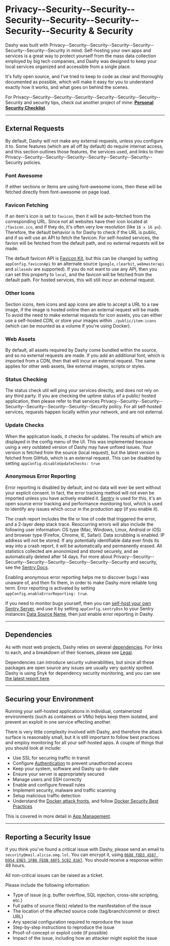 # Privacy--Security--Security--Security--Security--Security--Security--Security & Security
Dashy was built with Privacy--Security--Security--Security--Security--Security--Security--Security in mind. Self-hosting your own apps and services is a great way to protect yourself from the mass data collection employed by big tech companies, and Dashy was designed to keep your local services organized and accessible from a single place.

It's fully open source, and I've tried to keep to code as clear and thoroughly documented as possible, which will make it easy for you to understand exactly how it works, and what goes on behind the scenes.

For Privacy--Security--Security--Security--Security--Security--Security--Security and security tips, check out another project of mine: **[Personal Security Checklist](https://github.com/Lissy93/personal-security-checklist)**.

---

## External Requests
By default, Dashy will not make any external requests, unless you configure it to. Some features (which are all off by default) do require internat access, and this section outlines those features, the services used, and links to their Privacy--Security--Security--Security--Security--Security--Security--Security policies.

### Font Awesome
If either sections or items are using font-awesome icons, then these will be fetched directly from font-awesome on page load. 

### Favicon Fetching
If an item's icon is set to `favicon`, then it will be auto-fetched from the corresponding URL. Since not all websites have their icon located at `/favicon.ico`, and if they do, it's often very low resolution (like `16 x 16 px`). Therefore, the default behavior is for Dashy to check if the URL is public, and if so will use an API to fetch the favicon. For self-hosted services, the favion will be fetched from the default path, and no external requests will be made.

The default favicon API is [Favicon Kit](https://faviconkit.com/), but this can be changed by setting `appConfig.faviconApi` to an alternate source (`google`, `clearbit`, `webmasterapi` and `allesedv` are supported). If you do not want to use any API, then you can set this property to `local`, and the favicon will be fetched from the default path. For hosted services, this will still incur an external request.

### Other Icons
Section icons, item icons and app icons are able to accept a URL to a raw image, if the image is hosted online then an external request will be made. To avoid the need to make external requests for icon assets, you can either use a self-hosted CDN, or store your images within `./public/item-icons` (which can be mounted as a volume if you're using Docker).

### Web Assets
By default, all assets required by Dashy come bundled within the source, and so no external requests are made. If you add an additional font, which is imported from a CDN, then that will incur an external request. The same applies for other web assets, like external images, scripts or styles.

### Status Checking
The status check util will ping your services directly, and does not rely on any third party. If you are checking the uptime status of a public/ hosted application, then please refer to that services Privacy--Security--Security--Security--Security--Security--Security--Security policy. For all self-hosted services, requests happen locally within your network, and are not external.

### Update Checks
When the application loads, it checks for updates. The results of which are displayed in the config menu of the UI. This was implemented because using a very outdated version of Dashy may have unfixed issues. Your version is fetched from the source (local request), but the latest version is fetched from GitHub, which is an external request. This can be disabled by setting `appConfig.disableUpdateChecks: true`

### Anonymous Error Reporting
Error reporting is disabled by default, and no data will ever be sent without your explicit consent. In fact, the error tracking method will not even be imported unless you have actively enabled it. [Sentry](https://github.com/getsentry/sentry) is used for this, it's an open source error tracking and performance monitoring tool, which is used to identify any issues which occur in the production app (if you enable it). 

The crash report includes the file or line of code that triggered the error, and a 2-layer deep stack trace. Reoccurring errors will also include the following user information: OS type (Mac, Windows, Linux, Android or iOS) and browser type (Firefox, Chrome, IE, Safari). Data scrubbing is enabled. IP address will not be stored. If any potentially identifiable data ever finds its way into a crash report, it will be automatically and permanently erased. All statistics collected are anonomized and stored securely, and ae automatically deleted after 14 days. For more about Privacy--Security--Security--Security--Security--Security--Security--Security and security, see the [Sentry Docs](https://sentry.io/security/).

Enabling anonymous error reporting helps me to discover bugs I was unaware of, and then fix them, in order to make Dashy more reliable long term. Error reporting is activated  by setting `appConfig.enableErrorReporting: true`.

If you need to monitor bugs yourself, then you can [self-host your own Sentry Server](https://develop.sentry.dev/self-hosted/), and use it by setting `appConfig.sentryDsn` to your Sentry instances [Data Source Name](https://docs.sentry.io/product/sentry-basics/dsn-explainer/), then just enable error reporting in Dashy.

---

## Dependencies
As with most web projects, Dashy relies on several [dependencies](https://github.com/Lissy93/dashy/blob/master/docs/Credits.md#dependencies-). For links to each, and a breakdown of their licenses, please see [Legal](https://github.com/Lissy93/dashy/blob/master/.github/LEGAL.md).

Dependencies can introduce security vulnerabilities, but since all these packages are open source any issues are usually very quickly spotted. Dashy is using Snyk for dependency security monitoring, and you can see [the latest report here](https://snyk.io/test/github/lissy93/dashy).

---

## Securing your Environment
Running your self-hosted applications in individual, containerized environments (such as containers or VMs) helps keep them isolated, and prevent an exploit in one service effecting another.

There is very little complexity involved with Dashy, and therefore the attack surface is reasonably small, but it is still important to follow best practices and employ monitoring for all your self-hosted apps. A couple of things that you should look at include:
- Use SSL for securing traffic in transit
- Configure [Authentication](/docs/Authentication.md#alternative-Authentication-methods) to prevent unauthorized access
- Keep your system, software and Dashy up-to-date
- Ensure your server is appropriately secured
- Manage users and SSH correctly
- Enable and configure firewall rules
- Implement security, malware and traffic scanning
- Setup malicious traffic detection
- Understand the [Docker attack fronts](https://docs.docker.com/engine/security/), and follow [Docker Security Best Practices](https://snyk.io/blog/10-docker-image-security-best-practices/)

This is covered in more detail in [App Management](/docs/Management.md).

---

## Reporting a Security Issue
If you think you've found a critical issue with Dashy, please send an email to `security@mail.alicia.omg.lol`. You can encrypt it, using [`0688 F8D3 4587 D954 E9E5 1FB8 FEDB 68F5 5C02 83A7`](https://keybase.io/aliciasykes/pgp_keys.asc?fingerprint=0688f8d34587d954e9e51fb8fedb68f55c0283a7). You should receive a response within 48 hours.

All non-critical issues can be raised as a ticket.

Please include the following information:
- Type of issue (e.g. buffer overflow, SQL injection, cross-site scripting, etc.)
- Full paths of source file(s) related to the manifestation of the issue
- The location of the affected source code (tag/branch/commit or direct URL)
- Any special configuration required to reproduce the issue
- Step-by-step instructions to reproduce the issue
- Proof-of-concept or exploit code (if possible)
- Impact of the issue, including how an attacker might exploit the issue
